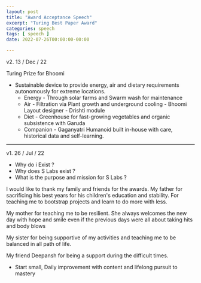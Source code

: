 ```yaml
---
layout: post
title: "Award Acceptance Speech"
excerpt: "Turing Best Paper Award"
categories: speech
tags: [ speech ]
date: 2022-07-26T00:00:00-00:00

---
```

v2. 13 / Dec / 22 

Turing Prize for Bhoomi 

* Sustainable device to provide energy, air and dietary requirements autonomously for extreme locations.
  * Energy - Through solar farms and Swarm wash for maintenance
  * Air - Filtration via Plant growth and underground cooling - Bhoomi Layout designer - Drishti module
  * Diet - Greenhouse for fast-growing vegetables and organic subsistence with Garuda
  * Companion - Gaganyatri Humanoid built in-house with care, historical data and self-learning.
--- 

v1. 26 / Jul / 22
* Why do i Exist ?
* Why does S Labs exist ?
* What is the purpose and mission for S Labs ?


I would like to thank my family and friends for the awards. My father for
sacrificing his best years for his children's education and stability. For teaching me 
to bootstrap projects and learn to do more with less.

My mother for teaching me to be resilient. She always welcomes the new day with hope
and smile even if the previous days were all about taking hits and body blows

My sister for being supportive of my activities and teaching me to be balanced in all path of life.

My friend Deepansh for being a support during the difficult times.


* Start small, Daily improvement with content and lifelong pursuit to mastery

